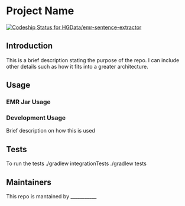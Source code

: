 # Project Name

[ ![Codeship Status for HGData/emr-sentence-extractor](https://codeship.com/projects/08d480d0-598b-0133-cf13-4e8f80416610/status?branch=master)](https://codeship.com/projects/110081)

## Introduction
This is a brief description stating the purpose of the repo.  I can include other details such as how it fits into a greater architecture.

## Usage 
### EMR Jar Usage
### Development Usage
Brief description on how this is used 

## Tests
To run the tests
./gradlew integrationTests
./gradlew tests

## Maintainers
This repo is mantained by ___________

